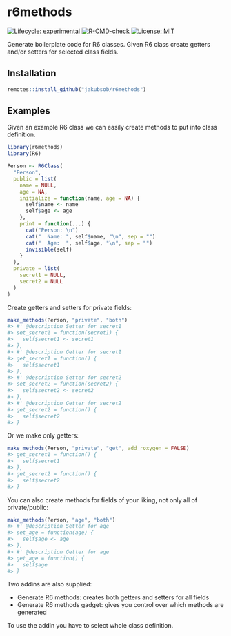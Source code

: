 
<!-- README.md is generated from README.Rmd. Please edit that file -->

# r6methods

<!-- badges: start -->

[![Lifecycle:
experimental](https://img.shields.io/badge/lifecycle-experimental-orange.svg)](https://www.tidyverse.org/lifecycle/#experimental)
[![R-CMD-check](https://github.com/jakubsob/r6methods/workflows/R-CMD-check/badge.svg)](https://github.com/jakubsob/r6methods/actions)
[![License:
MIT](https://img.shields.io/badge/License-MIT-yellow.svg)](https://opensource.org/licenses/MIT)
<!-- badges: end -->

Generate boilerplate code for R6 classes. Given R6 class create getters
and/or setters for selected class fields.

## Installation

``` r
remotes::install_github("jakubsob/r6methods")
```

## Examples

Given an example R6 class we can easily create methods to put into class
definition.

``` r
library(r6methods)
library(R6)

Person <- R6Class(
  "Person", 
  public = list(
    name = NULL,
    age = NA,
    initialize = function(name, age = NA) {
      self$name <- name
      self$age <- age
    },
    print = function(...) {
      cat("Person: \n")
      cat("  Name: ", self$name, "\n", sep = "")
      cat("  Age:  ", self$age, "\n", sep = "")
      invisible(self)
    }
  ),
  private = list(
    secret1 = NULL,
    secret2 = NULL
  )
)
```

Create getters and setters for private fields:

``` r
make_methods(Person, "private", "both")
#> #' @description Setter for secret1 
#> set_secret1 = function(secret1) {
#>   self$secret1 <- secret1
#> },
#> #' @description Getter for secret1 
#> get_secret1 = function() {
#>   self$secret1
#> },
#> #' @description Setter for secret2 
#> set_secret2 = function(secret2) {
#>   self$secret2 <- secret2
#> },
#> #' @description Getter for secret2 
#> get_secret2 = function() {
#>   self$secret2
#> }
```

Or we make only getters:

``` r
make_methods(Person, "private", "get", add_roxygen = FALSE)
#> get_secret1 = function() {
#>   self$secret1
#> },
#> get_secret2 = function() {
#>   self$secret2
#> }
```

You can also create methods for fields of your liking, not only all of
private/public:

``` r
make_methods(Person, "age", "both")
#> #' @description Setter for age 
#> set_age = function(age) {
#>   self$age <- age
#> },
#> #' @description Getter for age 
#> get_age = function() {
#>   self$age
#> }
```

Two addins are also supplied:

-   Generate R6 methods: creates both getters and setters for all fields
-   Generate R6 methods gadget: gives you control over which methods are
    generated

To use the addin you have to select whole class definition.

